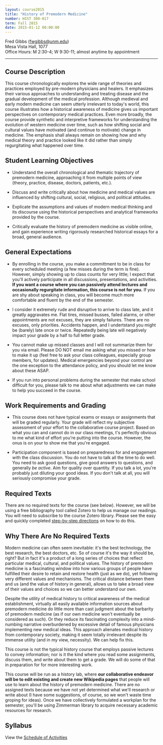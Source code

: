 ```yaml
---
layout: course2015
title: "History of Premodern Medicine"
number: HIST 300-017
term: Fall 2015
date: 2015-01-12 00:00:00
---
```


Fred Gibbs \([fwgibbs@unm.edu](mailto:fwgibbs@unm.edu)\)    
Mesa Vista Hall, 1077    
Office Hours: M 2:30-4; W 9:30-11; almost anytime by appointment    

-----


## Course Description
This course chronologically explores the wide range of theories and practices employed by pre-modern physicians and healers. It emphasizes their various approaches to understanding and treating disease and the gradual development of the medical profession. Although medieval and early modern medicine can seem utterly irrelevant to today's world, this course illustrates how a historical awareness of medicine gives us important perspectives on contemporary medical practices. Even more broadly, the course provide synthetic and interpretive frameworks for understanding the evolution of western medicine over time, such as how shifting social and cultural values have motivated (and continue to motivate) change in medicine. The emphasis shall always remain on showing how and why medical theory and practice looked like it did rather than simply regurgitating what happened over time.


## Student Learning Objectives
* Understand the overall chronological and thematic trajectory of premodern medicine, approaching it from multiple points of view (theory, practice, disease, doctors, patients, etc.).

* Discuss and write critically about how medicine and medical values are influenced by shifting cultural, social, religious, and political attitudes. 

* Explicate the assumptions and values of modern medical thinking and its discourse using the historical perspectives and analytical frameworks provided by the course.

* Critically evaluate the history of premodern medicine as visible online, and gain experience writing rigorously researched historical essays for a broad, general audience.


## General Expectations
* By enrolling in the course, you make a committment to be in class for every scheduled meeting (a few misses during the term is fine). However, simply showing up to class counts for very little; I expect that you'll actively participate in all discussions, presentations, and activities. **If you want a course where you can passively attend lectures and occasionally regurgitate information, this course is not for you.** If you are shy about speaking in class, you will become much more comfortable and fluent by the end of the semester.

* I consider it extremely rude and disruptive to arrive to class late, and it greatly aggravates me. Flat tires, missed busses, failed alarms, or other appointments are not excuses, they are simply failures. There are no excuses, only priorities. Accidents happen, and I undertstand you might be (barely) late once or twice. Repeatedly being late will negatively impact your grade by a half to full letter grade.

* You cannot make up missed classes and I will not summarize them for you via email. Please DO NOT email me asking what you missed or how to make it up (feel free to ask your class colleagues, especially group members, for updates). Medical emergencies beyond your control are the one exception to the attendance policy, and you should let me know about these ASAP. 

* If you run into personal problems during the semester that make school difficult for you, please talk to me about what adjustments we can make to help you succeed in the course.


## Work Requirements and Grading
* This course does not have typical exams or essays or assignments that will be graded regularly. Your grade will reflect my subjective assessment of your effort to the collaborative course project. Based on what you can and cannot do in our class meetings, t's perfectly obvious to me what kind of effort you're putting into the course. However, the onus is on your to show me that you're engaged. 

* Participation component is based on preparedness for and engagement with the class discussion. You do not have to talk all the time to do well. You need to ask good questions, give good answers to questions, and generally *be active*. Aim for quality over quantity. If you talk a lot, you're probably just diluting your good ideas. If you don't talk at all, you will seriously compromise your grade.


## Required Texts
There are no required texts for the course (see below). However, we will be using a free bibliography tool called Zotero to help us manage our readings. You will need to subscribe to the course Zotero library. Please see the easy and quickly completed [step-by-step directions](fredgibbs.net/courses/etc/zotero.html) on how to do this.


## Why There Are No Required Texts
Modern medicine can often seem inevitable: it's the best technology, the best research, the best doctors, etc. So of course it's the way it should be, right? But in fact it's a product of a long series of choices that reflect particular medical, cultural, and political values. The history of premodern medicine is a fascinating window into how various groups of people have fulfilled their desire to retain and restore health (just as we do), yet following very different values and mechanisms. The critical distance between them and us (and the value of history in general), allows us to take a broad view of their values and choices so we can better understand our own.

Despite the utility of medical history to critical awareness of the medical establishment, virtually all easily available information sources about premodern medicine do little more than cast judgment about the barbarity of premodern medicine (as if our own medicine won't eventually be considered as such). Or they reduce its fascinating complexity into a mind-numbing narrative overburdened by excessive detail of famous physicians implementing new medical ideas. This approach alienates medical history from contemporary society, making it seem totally irrelevant despite its immense utility (and in my view, necessity). We can help fix this.

This course is not the typical history course that employs passive lectures to convey information; nor is it the kind where you read some assignments, discuss them, and write about them to get a grade. We will do some of that in preparation for for more interesting work.

This course will be run as a history lab, where **our collaborative endeavor will be to edit existing and create new Wikipedia pages** that people will use to learn about the history of premodern medicine. There are no assigned texts because we have not yet determined what we'll research or write about (I have some suggestions, of course, so we won't waste time groping for ideas). Once we have collectively formulated a workplan for the semester, you'll be using Zimmerman library to acquire necessary academic resources for research. 


## Syllabus
View the [Schedule of Activities](schedule.html)